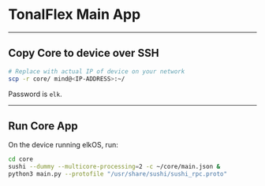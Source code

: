 # TonalFlex Main App

---

## Copy Core to device over SSH

```sh
# Replace with actual IP of device on your network
scp -r core/ mind@<IP-ADDRESS>:~/
```

Password is `elk`.

---

## Run Core App

On the device running elkOS, run:

```sh
cd core
sushi --dummy --multicore-processing=2 -c ~/core/main.json &
python3 main.py --protofile "/usr/share/sushi/sushi_rpc.proto"
```
